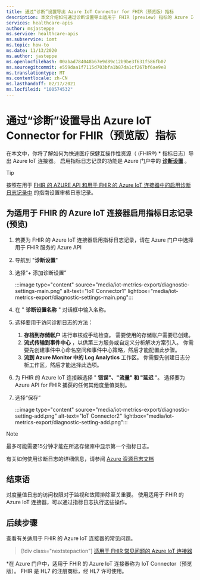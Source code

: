 ```yaml
---
title: 通过“诊断”设置导出 Azure IoT Connector for FHIR（预览版）指标
description: 本文介绍如何通过诊断设置导出适用于 FHIR (preview) 指标的 Azure IoT 连接器
services: healthcare-apis
author: msjasteppe
ms.service: healthcare-apis
ms.subservice: iomt
ms.topic: how-to
ms.date: 11/13/2020
ms.author: jasteppe
ms.openlocfilehash: 00abad784048b67e9d89c12b9be3f631f586fb07
ms.sourcegitcommit: e559daa1f7115d703bfa1b87da1cf267bf6ae9e8
ms.translationtype: MT
ms.contentlocale: zh-CN
ms.lasthandoff: 02/17/2021
ms.locfileid: "100574532"
---
```

# <a name="export-azure-iot-connector-for-fhir-preview-metrics-through-diagnostic-settings"></a>通过“诊断”设置导出 Azure IoT Connector for FHIR（预览版）指标

在本文中，你将了解如何为快速医疗保健互操作性资源（ (FHIR&#174;) * 指标日志）导出 Azure IoT 连接器。 启用指标日志记录的功能是 Azure 门户中的 [**诊断设置**](../azure-monitor/essentials/diagnostic-settings.md) 。 

> [!TIP]
> 按照在用于 [FHIR 的 AZURE API 和用于 FHIR 的 Azure IoT 连接器中的启用诊断日志记录中](enable-diagnostic-logging.md#enable-diagnostic-logging-in-azure-api-for-fhir) 的指南设置审核日志记录。

## <a name="enable-metrics-logging-for-the-azure-iot-connector-for-fhir-preview"></a>为适用于 FHIR 的 Azure IoT 连接器启用指标日志记录 (预览) 
1. 若要为 FHIR 的 Azure IoT 连接器启用指标日志记录，请在 Azure 门户中选择用于 FHIR 服务的 Azure API 

2. 导航到 "**诊断设置**" 

3. 选择“+ 添加诊断设置”

   :::image type="content" source="media/iot-metrics-export/diagnostic-settings-main.png" alt-text="IoT Connector1" lightbox="media/iot-metrics-export/diagnostic-settings-main.png"::: 

4. 在 " **诊断设置名称** " 对话框中输入名称。

5. 选择要用于访问诊断日志的方法：

    1. **存档到存储帐户** 进行审核或手动检查。 需要使用的存储帐户需要已创建。
    2. **流式传输到事件中心** ，以供第三方服务或自定义分析解决方案引入。 你需要先创建事件中心命名空间和事件中心策略，然后才能配置此步骤。
    3. **流到 Azure Monitor 中的 Log Analytics** 工作区。 你需要先创建日志分析工作区，然后才能选择此选项。

6. 为 FHIR 的 Azure IoT 连接器选择 " **错误"、"流量" 和 "延迟** "。  选择要为 Azure API for FHIR 捕获的任何其他度量值类别。

7. 选择“保存”

   :::image type="content" source="media/iot-metrics-export/diagnostic-setting-add.png" alt-text="IoT Connector2" lightbox="media/iot-metrics-export/diagnostic-setting-add.png":::

> [!Note] 
> 最多可能需要15分钟才能在所选存储库中显示第一个指标日志。  
 
有关如何使用诊断日志的详细信息，请参阅 [Azure 资源日志文档](../azure-monitor/essentials/platform-logs-overview.md)

## <a name="conclusion"></a>结束语 
对度量值日志的访问权限对于监视和故障排除至关重要。  使用适用于 FHIR 的 Azure IoT 连接器，可以通过指标日志执行这些操作。 

## <a name="next-steps"></a>后续步骤

查看有关适用于 FHIR 的 Azure IoT 连接器的常见问题。

>[!div class="nextstepaction"]
>[适用于 FHIR 常见问题的 Azure IoT 连接器](fhir-faq.md)

*在 Azure 门户中，适用于 FHIR 的 Azure IoT 连接器称为 IoT Connector（预览版）。 FHIR 是 HL7 的注册商标，经 HL7 许可使用。